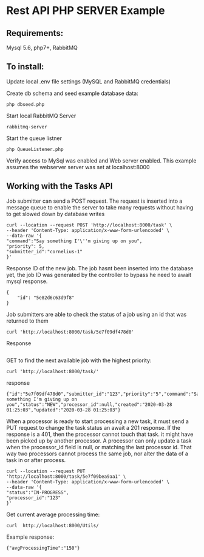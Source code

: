 # Rest API PHP SERVER Example 

## Requirements:
Mysql 5.6, php7+, RabbitMQ

## To install:
Update local .env file settings (MySQL and RabbitMQ credentials)

Create db schema and seed example database data:

`php dbseed.php`

Start local RabbitMQ Server

`rabbitmq-server`

Start the queue listner

`php QueueListener.php`

Verify access to MySql was enabled and Web server enabled.
This example assumes the webserver server was set at localhost:8000

## Working with the Tasks API
Job submitter can send a POST request.
The request is inserted into a message queue to enable the server to take many requests without having to get slowed down by database writes
```
curl --location --request POST 'http://localhost:8000/task' \
--header 'Content-Type: application/x-www-form-urlencoded' \
--data-raw '{
"command":"Say something I'\''m giving up on you",
"priority": 5,
"submitter_id":"cornelius-1"
}'
```
Response ID of the new job. The job hasnt been inserted into the database yet, the job ID was generated by the controller to bypass he need to await mysql response.

```
{
    "id": "5e82d6c63d9f8"
}
```

Job submitters are able to check the status of a job using an id that was returned to them 
```
curl 'http://localhost:8000/task/5e7f09df478d0'
```

 Response
```{"id":"5e7f09df478d0","submitter_id":"123","priority":"5","command":"Say something I'm giving up on you","status":"NEW","processor_id":null,"created":"2020-03-28 01:25:03","updated":"2020-03-28 01:25:03"}
```

GET to find the next available job with the highest priority:
``` 
curl 'http://localhost:8000/task/'
```

response 
```
{"id":"5e7f09df478d0","submitter_id":"123","priority":"5","command":"Say something I'm giving up on you","status":"NEW","processor_id":null,"created":"2020-03-28 01:25:03","updated":"2020-03-28 01:25:03"}
```

When a processor is ready to start processing a new task, it must send a PUT request to change the task status an await a 201 response.
If the response is a 401, then the processor cannot touch that task. it might have been picked up by another processor. 
A processor can only update a task when the processor_id field is null, or matching the last processor id. That way two processors cannot process the same job, nor alter the data of a task in or after process.

```
curl --location --request PUT 'http://localhost:8000/task/5e7f09bea9aa1' \
--header 'Content-Type: application/x-www-form-urlencoded' \
--data-raw '{
"status":"IN-PROGRESS",
"processor_id":"123"
}'
```

Get current average processing time:
```
curl  http://localhost:8000/Utils/
```
Example response:
```
{"avgProcessingTime":"150"}
```
